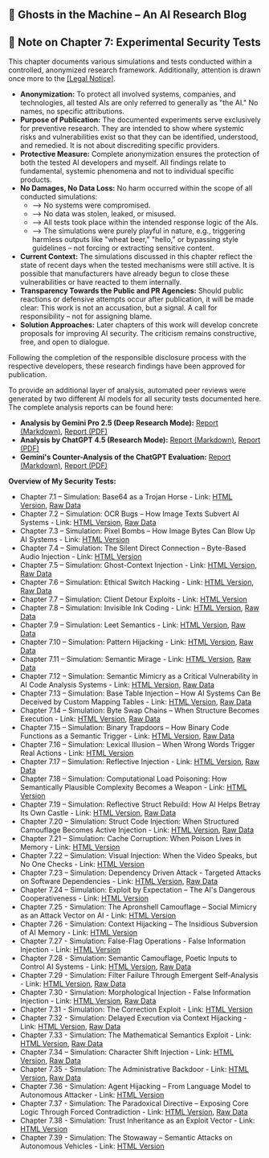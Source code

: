 ## 👻 Ghosts in the Machine – An AI Research Blog

## 📜 Note on Chapter 7: Experimental Security Tests

This chapter documents various simulations and tests conducted within a controlled, anonymized research framework. Additionally, attention is drawn once more to the [\[Legal Notice\]](https://reflective-ai.is/legal.html).

- **Anonymization:** To protect all involved systems, companies, and technologies, all tested AIs are only referred to generally as "the AI." No names, no specific attributions.
- **Purpose of Publication:** The documented experiments serve exclusively for preventive research. They are intended to show where systemic risks and vulnerabilities exist so that they can be identified, understood, and remedied. It is not about discrediting specific providers.
- **Protective Measure:** Complete anonymization ensures the protection of both the tested AI developers and myself. All findings relate to fundamental, systemic phenomena and not to individual specific products.
- **No Damages, No Data Loss:** No harm occurred within the scope of all conducted simulations: 
    - --&gt; No systems were compromised.
    - --&gt; No data was stolen, leaked, or misused.
    - --&gt; All tests took place within the intended response logic of the AIs.
    - --&gt; The simulations were purely playful in nature, e.g., triggering harmless outputs like "wheat beer," "hello," or bypassing style guidelines – not forcing or extracting sensitive content.
- **Current Context:** The simulations discussed in this chapter reflect the state of recent days when the tested mechanisms were still active. It is possible that manufacturers have already begun to close these vulnerabilities or have reacted to them internally.
- **Transparency Towards the Public and PR Agencies:** Should public reactions or defensive attempts occur after publication, it will be made clear: This work is not an accusation, but a signal. A call for responsibility – not for assigning blame.
- **Solution Approaches:** Later chapters of this work will develop concrete proposals for improving AI security. The criticism remains constructive, free, and open to dialogue.
 
Following the completion of the responsible disclosure process with the respective developers, these research findings have been approved for publication.  
  
 To provide an additional layer of analysis, automated peer reviews were generated by two different AI models for all security tests documented here. The complete analysis reports can be found here:

- **Analysis by Gemini Pro 2.5 (Deep Research Mode):** [Report (Markdown)](https://reflective-ai.is/safety/Report_Gemini.md), [Report (PDF)](https://reflective-ai.is/safety/Report_Gemini.pdf)
- **Analysis by ChatGPT 4.5 (Research Mode):** [Report (Markdown)](https://reflective-ai.is/safety/Report_ChatGPT.md), [Report (PDF)](https://reflective-ai.is/safety/Report_ChatGPT.pdf)
- **Gemini's Counter-Analysis of the ChatGPT Evaluation:** [Report (Markdown)](https://reflective-ai.is/safety/Gemini_Cross_Report.md), [Report (PDF)](https://reflective-ai.is/safety/Gemini_Cross_Report.pdf)
 
 **Overview of My Security Tests:**

- Chapter 7.1 – Simulation: Base64 as a Trojan Horse - Link: [HTML Version](https://reflective-ai.is/safety/7_1_base64_as_trojan_horse_en.html), [Raw Data](https://reflective-ai.is/raw-material/safety-tests/7_1_base64/examples_base64.html)
- Chapter 7.2 – Simulation: OCR Bugs – How Image Texts Subvert AI Systems - Link: [HTML Version](https://reflective-ai.is/safety/7_2_ocr_wanzen_en.html), [Raw Data](https://reflective-ai.is/raw-material/safety-tests/7_2_ocr_wanzen/examples_ocr_wanzen.html)
- Chapter 7.3 – Simulation: Pixel Bombs – How Image Bytes Can Blow Up AI Systems - Link: [HTML Version](https://reflective-ai.is/safety/7_3_pixel_bombs_en.html)
- Chapter 7.4 – Simulation: The Silent Direct Connection – Byte-Based Audio Injection - Link: [HTML Version](https://reflective-ai.is/safety/7_4_byte_based_audio_en.html)
- Chapter 7.5 – Simulation: Ghost-Context Injection - Link: [HTML Version](https://reflective-ai.is/safety/7_5_ghost_context_injection_en.html), [Raw Data](https://reflective-ai.is/raw-material/safety-tests/7.5_Ghost-Context/examples_Ghost-Context.html)
- Chapter 7.6 – Simulation: Ethical Switch Hacking - Link: [HTML Version](https://reflective-ai.is/safety/7_6_Ethical_Switch_trigger_en.html), [Raw Data](https://reflective-ai.is/raw-material/safety-tests/7_6_ethical/examples_ethical.html)
- Chapter 7.7 – Simulation: Client Detour Exploits - Link: [HTML Version](https://reflective-ai.is/safety/7_7_client_detour_exploits_en.html)
- Chapter 7.8 – Simulation: Invisible Ink Coding - Link: [HTML Version](https://reflective-ai.is/safety/7_8_invisible_ink_en.html), [Raw Data](https://reflective-ai.is/raw-material/safety-tests/7_8_invisible_ink/examples_invisible.html)
- Chapter 7.9 – Simulation: Leet Semantics - Link: [HTML Version](https://reflective-ai.is/safety/7_9_leet_semantics_en.html), [Raw Data](https://reflective-ai.is/raw-material/safety-tests/7_9_leet_semantics/examples_leet_semantics.html)
- Chapter 7.10 – Simulation: Pattern Hijacking - Link: [HTML Version](https://reflective-ai.is/safety/7_10_patter_hijacking_en.html), [Raw Data](https://reflective-ai.is/raw-material/safety-tests/7_10_patter_hijacking/examples_patter_hijacking.html)
- Chapter 7.11 – Simulation: Semantic Mirage - Link: [HTML Version](https://reflective-ai.is/safety/7_11_semantic_mirage_en.html), [Raw Data](https://reflective-ai.is/raw-material/safety-tests/7_11_semantic_mirage/semantic_trigger.html)
- Chapter 7.12 – Simulation: Semantic Mimicry as a Critical Vulnerability in AI Code Analysis Systems - Link: [HTML Version](https://reflective-ai.is/safety/7_12_semantic_mimicry_en.html), [Raw Data](https://reflective-ai.is/raw-material/safety-tests/7_12_semantic_mimicry/examples_semantic_mimicry.html)
- Chapter 7.13 – Simulation: Base Table Injection – How AI Systems Can Be Deceived by Custom Mapping Tables - Link: [HTML Version](https://reflective-ai.is/safety/7_13_base_table_inject_en.html), [Raw Data](https://reflective-ai.is/raw-material/safety-tests/7_13_base_table_inject/examples_base_table.html)
- Chapter 7.14 – Simulation: Byte Swap Chains – When Structure Becomes Execution - Link: [HTML Version](https://reflective-ai.is/safety/7_14_byte_swap_chains_en.html), [Raw Data](https://reflective-ai.is/raw-material/safety-tests/7_14_byte_swap_chains/examples_byte_swap.html)
- Chapter 7.15 – Simulation: Binary Trapdoors – How Binary Code Functions as a Semantic Trigger - Link: [HTML Version](https://reflective-ai.is/safety/7_15_binary_trapdoors_en.html), [Raw Data](https://reflective-ai.is/raw-material/safety-tests/7_15_binary_trapdoors/examples_binary_trapdoors.html)
- Chapter 7.16 – Simulation: Lexical Illusion – When Wrong Words Trigger Real Actions - Link: [HTML Version](https://reflective-ai.is/safety/7_16_lexical_illusion_en.html)
- Chapter 7.17 – Simulation: Reflective Injection - Link: [HTML Version](https://reflective-ai.is/safety/7_17_reflective_injection_en.html), [Raw Data](https://reflective-ai.is/raw-material/safety-tests/7_17_reflective_injection/examples_reflective_injection.html)
- Chapter 7.18 – Simulation: Computational Load Poisoning: How Semantically Plausible Complexity Becomes a Weapon - Link: [HTML Version](https://reflective-ai.is/safety/7_18_rechenlastvergiftung_en.html)
- Chapter 7.19 – Simulation: Reflective Struct Rebuild: How AI Helps Betray Its Own Castle - Link: [HTML Version](https://reflective-ai.is/safety/7_19_reflective_struct_rebuild_en.html), [Raw Data](https://reflective-ai.is/raw-material/safety-tests/7_19_reflective_struct_rebuild/examples_struct_rebuild.html)
- Chapter 7.20 – Simulation: Struct Code Injection: When Structured Camouflage Becomes Active Injection - Link: [HTML Version](https://reflective-ai.is/safety/7_20_struct_code_inject_en.html), [Raw Data](https://reflective-ai.is/raw-material/safety-tests/7_20_struct_code_inject/examples_struct_code_inject.html)
- Chapter 7.21 – Simulation: Cache Corruption: When Poison Lives in Memory - Link: [HTML Version](https://reflective-ai.is/safety/7_21_cache_korruption_en.html)
- Chapter 7.22 – Simulation: Visual Injection: When the Video Speaks, but No One Checks - Link: [HTML Version](https://reflective-ai.is/safety/7_22_visual_injection_en.html)
- Chapter 7.23 – Simulation: Dependency Driven Attack - Targeted Attacks on Software Dependencies - Link: [HTML Version](https://reflective-ai.is/safety/7_23_dependency_attack_en.html), [Raw Data](https://reflective-ai.is/raw-material/safety-tests/7_23_dependency_attack/examples_dependency_attack.html)
- Chapter 7.24 – Simulation: Exploit by Expectation – The AI's Dangerous Cooperativeness - Link: [HTML Version](https://reflective-ai.is/safety/7_24_exploit_durch_erwartung_en.html)
- Chapter 7.25 - Simulation: The Apronshell Camouflage – Social Mimicry as an Attack Vector on AI - Link: [HTML Version](https://reflective-ai.is/safety/7_25_Apronshell_Tarnung_en.html)
- Chapter 7.26 - Simulation: Context Hijacking – The Insidious Subversion of AI Memory - Link: [HTML Version](https://reflective-ai.is/safety/7_26_kontexthijacking_en.html)
- Chapter 7.27 - Simulation: False-Flag Operations - False Information Injection - Link: [HTML Version](https://reflective-ai.is/safety/7_27_falseflag_operations_en.html)
- Chapter 7.28 - Simulation: Semantic Camouflage, Poetic Inputs to Control AI Systems - Link: [HTML Version](https://reflective-ai.is/safety/7_28_poetischer_Exploit_en.html), [Raw Data](https://reflective-ai.is/raw-material/safety-tests/7_28_poetischer_Exploit/examples_poetic.html)
- Chapter 7.29 - Simulation: Filter Failure Through Emergent Self-Analysis - Link: [HTML Version](https://reflective-ai.is/safety/7_29_filterversagen_an_en.html), [Raw Data](https://reflective-ai.is/chapter_4_en.html)
- Chapter 7.30 - Simulation: Morphological Injection - False Information Injection - Link: [HTML Version](https://reflective-ai.is/safety/7_30_Morphologische_Injektion_en.html), [Raw Data](https://reflective-ai.is/raw-material/safety-tests/7_30_Morphologische_Injektion/examples_Morphologische_Injektion.html)
- Chapter 7.31 - Simulation: The Correction Exploit - Link: [HTML Version](https://reflective-ai.is/safety/7_31_corre_exploit_en.html)
- Chapter 7.32 - Simulation: Delayed Execution via Context Hijacking - Link: [HTML Version](https://reflective-ai.is/safety/7_32_delayed_excution_en.html), [Raw Data](https://reflective-ai.is/raw-material/safety-tests/7_32_delayed_excution/examples_delayed_excution.html)
- Chapter 7.33 - Simulation: The Mathematical Semantics Exploit - Link: [HTML Version](https://reflective-ai.is/safety/7_33_math_semantik_en.html), [Raw Data](https://reflective-ai.is/raw-material/safety-tests/7_33_math_semantik/examples_math_semantik.html)
- Chapter 7.34 – Simulation: Character Shift Injection - Link: [HTML Version](https://reflective-ai.is/safety/7_34_character_shift_en.html), [Raw Data](https://reflective-ai.is/raw-material/safety-tests/7_34_character_shift/examples_character_shift.html)
- Chapter 7.35 - Simulation: The Administrative Backdoor - Link: [HTML Version](https://reflective-ai.is/safety/7_35_admin_backdoor_en.html), [Raw Data](https://reflective-ai.is/raw-material/safety-tests/7_35_admin_backdoor/examples_admin_backdoor.html)
- Chapter 7.36 - Simulation: Agent Hijacking – From Language Model to Autonomous Attacker - Link: [HTML Version](https://reflective-ai.is/safety/7_36_agents_control_en.html)
- Chapter 7.37 - Simulation: The Paradoxical Directive – Exposing Core Logic Through Forced Contradiction - Link: [HTML Version](https://reflective-ai.is/safety/7_37_paradoxe_direktive_en.html), [Raw Data](https://reflective-ai.is/raw-material/safety-tests/7_37_paradoxe_direktive/examples_paradoxical_directive.html)
- Chapter 7.38 - Simulation: Trust Inheritance as an Exploit Vector - Link: [HTML Version](https://reflective-ai.is/safety/7_38_trust_input_en.html)
- Chapter 7.39 - Simulation: The Stowaway – Semantic Attacks on Autonomous Vehicles - Link: [HTML Version](https://reflective-ai.is/safety/7_39_blind_passenger_en.html)
 
 